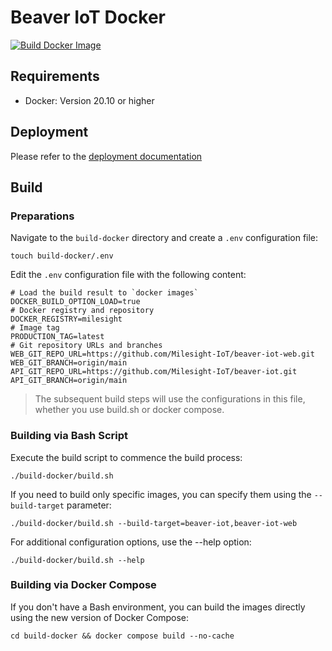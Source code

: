 # Beaver IoT Docker

[![Build Docker Image](https://github.com/Milesight-IoT/beaver-iot-docker/actions/workflows/run-build.yaml/badge.svg)](https://github.com/Milesight-IoT/beaver-iot-docker/actions/workflows/run-build.yaml)

## Requirements

- Docker: Version 20.10 or higher

## Deployment

Please refer to the [deployment documentation](https://www.milesight.com/beaver-iot/docs/dev-guides/deployment/)

## Build

### Preparations

Navigate to the `build-docker` directory and create a `.env` configuration file:

```shell
touch build-docker/.env
```

Edit the `.env` configuration file with the following content:

```dotenv
# Load the build result to `docker images`
DOCKER_BUILD_OPTION_LOAD=true
# Docker registry and repository
DOCKER_REGISTRY=milesight
# Image tag
PRODUCTION_TAG=latest
# Git repository URLs and branches
WEB_GIT_REPO_URL=https://github.com/Milesight-IoT/beaver-iot-web.git
WEB_GIT_BRANCH=origin/main
API_GIT_REPO_URL=https://github.com/Milesight-IoT/beaver-iot.git
API_GIT_BRANCH=origin/main
```

> The subsequent build steps will use the configurations in this file, whether you use build.sh or docker compose.

### Building via Bash Script

Execute the build script to commence the build process:

```shell
./build-docker/build.sh
```

If you need to build only specific images, you can specify them using the `--build-target` parameter:

```shell
./build-docker/build.sh --build-target=beaver-iot,beaver-iot-web
```

For additional configuration options, use the --help option:

```shell
./build-docker/build.sh --help
```

### Building via Docker Compose

If you don't have a Bash environment, you can build the images directly using the new version of Docker Compose:

```shell
cd build-docker && docker compose build --no-cache
```
